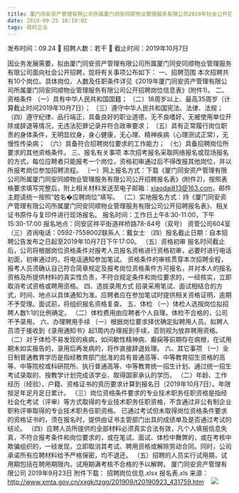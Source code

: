 ```yaml
---
title: 厦门同安资产管理有限公司所属厦门同安同顺物业管理服务有限公司2019年社会公开招聘公告
date: 2019-09-25 16:10:02
tags: 政府企业
---
```

发布时间：09.24   🌟   招聘人数：若干   🌈   截止时间：2019年10月7日
<!-- more -->
因业务发展需要，拟由厦门同安资产管理有限公司所属厦门同安同顺物业管理服务有限公司面向社会公开招聘，现将有关事项公布如下：
一、招聘范围
本次招聘共有10个岗位。具体岗位、人数及任职条件详见《2019年厦门同安资产管理有限公司所属厦门同安同顺物业管理服务有限公司公开招聘岗位信息表》(附件1)。
二、资格条件
（一）具有中华人民共和国国籍；
（二）18周岁以上、最高35周岁（计算截止时间2019年10月7日）；
（三）遵守中华人民共和国宪法、法律、法规；
（四）遵守纪律、品行端正，具备良好的职业道德，无不良嗜好、无被使用单位开除或辞退等情况，无违法犯罪记录并符合政审要求；
（五）具有正常履行岗位职责的身体条件，无明显纹身，身心健康，无心理、精神疾病（心理测试正常），无慢性传染病；
（六）具备符合招聘岗位要求的工作能力；
（七）具备招聘岗位所要求的其他资格条件。
三、报名有关事项
本次招考报名采取网络报名或现场报名的方式，每位应聘者只能报考一个岗位，资格初审通过后不得改报其他岗位，并以所报考岗位参加招聘流程。
（一）网上报名方式：下载《厦门同安资产管理有限公司所属厦门同安同顺物业管理服务有限公司公开招聘报名表》(附件2)，按照表格要求填写完整后，附上相关材料发送至电子邮箱：xiaodai813@163.com，邮件主题请统一按照“姓名�应聘岗位”填写。
（二）实地报名方式：持《厦门同安资产管理有限公司所属厦门同安同顺物业管理服务有限公司公开招聘报名表》、相关证书原件与复印件进行现场报名。
报名时间：工作日上午8:30-11:00，下午15:30-17:00
报名地点：同安区祥平街道祥桥路78-84号（双号）
资管公司604室
（三）咨询电话：0592-7559002联系人：戴女士
（四）报名截止日期：自本招聘公告发布之日起至2019年10月7日下午17:00。
（五）资格初审
报名时间截止后，公司将根据岗位资格条件对报考人员报名资格进行资格初审，必要时进行电话初面，初审通过的，将电话通知参加笔试。
资格条件的审核贯穿本次招聘全程，报考人员须确认自己符合简章规定及报考岗位资格条件方可报名，并对本人的报名资格及所提供材料的真实性负责，不符合规定条件和岗位要求的，一经核实，立即取消考试资格或聘用资格。
四、选拔录用方式
招录采用笔试、面试相结合的方式，时间、地点以具体通知为准。应聘者应在参加笔试时提供相关资格证明，逾期不予受理。面试前，将组织报名资格复查。
五、体检
（一）体检人选按岗位拟招聘人数1:1的比例确定。
（二）体检费用由应聘者个人自理。体检不合格的，公司不予录用。
六、办理聘用手续
（一）根据岗位要求择优确定拟聘用人员。拟聘人员须于接收到《录用通知书》起1周内办理报到手续，否则视为放弃聘用资格。
（二）对于体检不易发现的疾病，如间歇性精神病、癫痫等前期存在病根，在试用期未如实报告的，录用后再发病的，将作直接辞退处理。
六、其它事项
（一）全日制普通教育学历是指经教育部门批准的具有普通高等、中等教育招生资格的高等、中等院校或科研院所、执行普通高等、中等教育统一招生计划、通过统一招生考试录取的、按教学计划完成该学业、取得国家承认的学历。
（二）年龄、工作经历（经验）、户籍、资格证书的资历要求计算到报名日（2019年10月7日）。年限按足年足月足日累计。
（三）岗位资格条件要求的专业技术职务任职资格是指经社会化考试（评审）等方式取得的专业技术职务任职资格，不含通过非公有制企业职称评审取得的专业技术职务任职资格。
已通过考试但未取得岗位资格条件要求的资格证书的，须在报名时，提供由证书主管部门出具的成绩单及是否通过考试的结论。
（四）应聘人员所提供的全部材料必须真实合法有效，凡个人填报信息失真，不符合报考条件和岗位要求的，或在笔试、面试、体检中舞弊的，或在考核中欺骗组织的，一经发现，立即取消其考试、聘用资格或解除劳动合同。同时，公司承诺所有应聘材料给予严格保密，均不退还。
（五）招聘的人员实行试用期，试用期包括在聘用期限内，试用期满考核不合格的予以解聘。
厦门同安资产管理有限公司
2019年9月23日
附件下载：
招聘岗位信息.xlsx
报名表.xls
来源：
http://www.xmta.gov.cn/xxgk/tzgg/201909/t20190923_431759.htm
 
 ![](https://cdn.weiweiblog.cn/20181015134814.png)